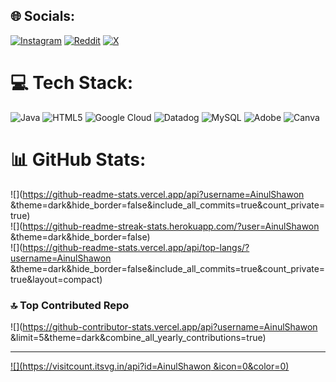 
## 🌐 Socials:
[![Instagram](https://img.shields.io/badge/Instagram-%23E4405F.svg?logo=Instagram&logoColor=white)](https://instagram.com/ainul_shawon ) [![Reddit](https://img.shields.io/badge/Reddit-%23FF4500.svg?logo=Reddit&logoColor=white)](https://reddit.com/user/ainul_shawon) [![X](https://img.shields.io/badge/X-black.svg?logo=X&logoColor=white)](https://x.com/ainul_shawon69) 

# 💻 Tech Stack:
![Java](https://img.shields.io/badge/java-%23ED8B00.svg?style=for-the-badge&logo=openjdk&logoColor=white) ![HTML5](https://img.shields.io/badge/html5-%23E34F26.svg?style=for-the-badge&logo=html5&logoColor=white) ![Google Cloud](https://img.shields.io/badge/GoogleCloud-%234285F4.svg?style=for-the-badge&logo=google-cloud&logoColor=white) ![Datadog](https://img.shields.io/badge/datadog-%23632CA6.svg?style=for-the-badge&logo=datadog&logoColor=white) ![MySQL](https://img.shields.io/badge/mysql-4479A1.svg?style=for-the-badge&logo=mysql&logoColor=white) ![Adobe](https://img.shields.io/badge/adobe-%23FF0000.svg?style=for-the-badge&logo=adobe&logoColor=white) ![Canva](https://img.shields.io/badge/Canva-%2300C4CC.svg?style=for-the-badge&logo=Canva&logoColor=white)
# 📊 GitHub Stats:
![](https://github-readme-stats.vercel.app/api?username=AinulShawon &theme=dark&hide_border=false&include_all_commits=true&count_private=true)<br/>
![](https://github-readme-streak-stats.herokuapp.com/?user=AinulShawon &theme=dark&hide_border=false)<br/>
![](https://github-readme-stats.vercel.app/api/top-langs/?username=AinulShawon &theme=dark&hide_border=false&include_all_commits=true&count_private=true&layout=compact)

### 🔝 Top Contributed Repo
![](https://github-contributor-stats.vercel.app/api?username=AinulShawon &limit=5&theme=dark&combine_all_yearly_contributions=true)

---
[![](https://visitcount.itsvg.in/api?id=AinulShawon &icon=0&color=0)](https://visitcount.itsvg.in)

<!-- Proudly created with GPRM ( https://gprm.itsvg.in ) -->